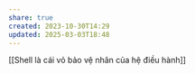 ```yaml
---
share: true
created: 2023-10-30T14:29
updated: 2025-03-03T18:48
---
```

[[Shell là cái vỏ bảo vệ nhân của hệ điều hành]]
